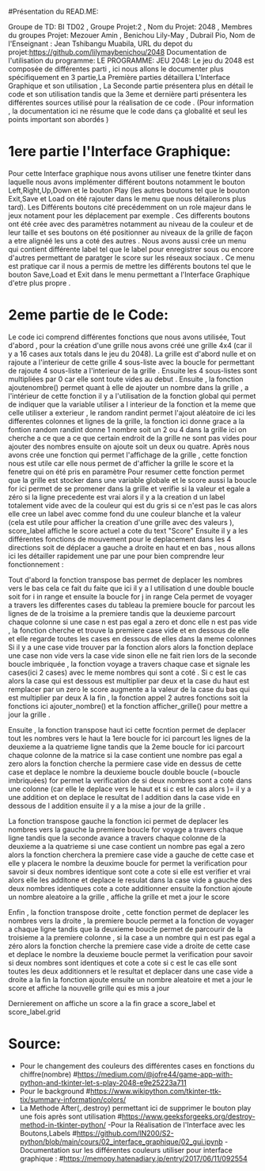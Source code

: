 #Présentation du READ.ME:



Groupe de TD: BI TD02 , Groupe Projet:2 , Nom du Projet: 2048 ,
Membres du groupes Projet: Mezouer Amin , Benichou Lily-May , Dubrail Pio,
Nom de l'Enseignant : Jean Tshibangu Muabila,
URL du depot du projet:https://github.com/lilymaybenichou/2048
Documentation de l'utilisation du programme: 
LE PROGRAMME:
JEU 2048:
Le jeu du 2048 est composée de différentes parti , ici nous allons le documenter plus spécifiquement en 3 partie,La Première parties détaillera L'Interface Graphique et son utilisation , La Seconde partie 
présentera plus en détail le code et son utilisation tandis que la 3eme et dernière parti présentera 
les différentes sources utilisé pour la réalisation de ce code .
(Pour information , la documentation ici ne résume que le code dans ça globalité et seul les points 
important son abordés )

# 1ere partie l'Interface Graphique:


Pour cette Interface graphique nous avons utiliser une fenetre tkinter dans laquelle nous avons implémenter différent boutons notamment le bouton Left,Right,Up,Down et le bouton Play (les autres boutons tel que le bouton Exit,Save et Load on été rajouter dans le menu que nous détailerons plus 
tard). Les Différents boutons cité precédemment on un role majeur dans le jeux notament pour les 
déplacement par exemple . Ces differents boutons ont été crée avec des paramètres notamment au niveau 
de la couleur et de leur taille et ses boutons on été positionner au niveaux de la grille de façon a 
etre alignéé les uns a coté des autres . Nous avons aussi crée un menu qui contient différente label tel que le label pour enregistrer sous  ou encore d'autres permettant de paratger le score sur les réseaux sociaux . Ce menu est pratique car il nous a permis de mettre les différents boutons tel que le bouton 
Save,Load et Exit dans le menu permettant a l'Interface Graphique d'etre plus propre .

# 2eme partie de le Code:

Le code ici comprend différentes fonctions que nous avons utilisée,
Tout d'abord , pour la création d'une grille nous avons créé une grille 4x4 (car il y a 16 cases aux totals dans le jeu du 2048). 
La grille est d'abord nulle et on rajoute a l'interieur de cette grille 4 sous-liste avec la boucle 
for permettant de rajoute 4 sous-liste a l'interieur de la grille . 
Ensuite les 4 sous-listes sont multipliées par 0 car elle sont toute vides au debut .
Ensuite , la fonction ajoutenombre() permet quant à elle de ajouter un nombre dans la grille ,
a l'intérieur de cette fonction il y a l'utilisation de la fonction global qui permet de indiquer que la variable utiliser a l interieur de la fonction et la meme que celle utiliser a exterieur , le random randint permet l'ajout aléatoire de ici les differentes colonnes et lignes de la grille, 
la fonction ici donne grace a la fontion random randint donne 1 nombre soit un 2 ou 4 dans la grille 
ici on cherche a ce que a ce que certain endroit de la grille ne sont pas vides pour ajouter des nombres
ensuite on ajoute soit un deux ou quatre.
Après nous avons crée une fonction qui permet l'affichage de la grille , cette fonction nous est utile car elle nous permet de  d'afficher la grille le score et la fenetre qui on été pris en paramètre
Pour resumer cette fonction permet que la grille est stocker dans une variable globale et le score aussi 
 la boucle for ici permet de se promener dans la grille et verifie si la valeur et egale a zéro 
 si la ligne precedente est vrai alors il y a la creation d un label  totalement vide avec de la couleur qui est du gris si ce n'est pas le cas alors elle cree un label avec comme fond du une couleur blanche 
 et la valeur (cela est utile pour afficher la creation d'une grille avec des valeurs ),
score_label affiche le score actuel a cote du text "Score"
Ensuite il y a les différentes fonctions de mouvement pour le deplacement dans les 4 directions soit de 
déplacer a gauche a droite en haut et en bas , nous allons ici les détailler rapidement une par une pour bien comprendre leur fonctionnement :

Tout d'abord la fonction transpose bas permet de deplacer les nombres vers le bas cela ce fait du faite que ici il y a l utilisation d une double boucle soit for i in range et ensuite la boucle for j in range
Cela permet de voyager a travers les differentes cases du tableau 
 la premiere boucle for parcout les lignes de de la troisime a la premiere tandis que la deuxieme parcourt chaque colonne
si une case n est pas egal a zero et donc elle n est pas vide , la fonction cherche et trouve la premiere
 case vide et en dessous de elle et elle regarde toutes les cases en dessous de elles dans la meme colonnes
Si il y a une case vide trouver par la fonction alors alors la fonction deplace une case non vide vers
la case vide sinon elle ne fait rien 
lors de la seconde boucle imbriquée , la fonction voyage a travers chaque case et signale les cases(ici 2 cases) avec le meme nombres qui sont a coté  .  Si c est le cas alors la case qui est dessous est multiplier par deux et la case du haut est remplacer par un zero  le score augmente a la valeur de la case du bas qui est multiplier par deux A la fin , la fonction appel 2 autres fonctions soit la fonctions ici ajouter_nombre() et la fonction afficher_grille() pour mettre a jour la grille .

Ensuite , la fonction transpose haut ici cette focntion permet de deplacer tout les nombres vers le haut 
la 1ere boucle for ici parcourt les lignes de la deuxieme a la quatrieme ligne tandis que la 2eme boucle for ici parcourt chaque colonne  de la matrice  si la case contient une nombre pas egal a zero alors la fonction cherche la permiere case vide en dessus de cette case et deplace le nombre 
 la deuxieme boucle double boucle (=boucle imbriquées) for permet la verification de si deux nombres 
 sont a coté dans une colonne (car elle le deplace vers le haut et si c est le cas alors )=
il y a une addition et on deplace le resultat de l addition dans la case vide en dessous de l addition  ensuite il y a la mise a jour de la grille .

La fonction transpose gauche la fonction ici permet de deplacer les nombres vers la gauche 
 la premiere boucle for voyage a travers chaque ligne tandis que la seconde avance a travers chaque colonne de la deuxieme a la quatrieme
 si une case contient un nombre pas egal a zero alors la fonction cherchera la premiere case vide 
 a gauche de cette case et elle y  placera le nombre 
la deuxime boucle for permet la verification pour savoir si deux nombres identique sont cote a cote  si elle est verifier et vrai alors elle les additone et deplace le resulat dans la case vide 
 a gauche des deux nombres identiques cote a cote additionner 
 ensuite la fonction ajoute un nombre aleatoire a la grille , affiche la grille et met 
 a jour le score 

Enfin , la fonction transpose droite , cette fonction permet de deplacer les nombres vers la droite ,
 la premiere boucle permet a la fonction de voyager a chaque ligne tandis que la  deuxieme boucle permet
 de parcourir de la troisieme a la premiere colonne , si la case a un nombre qui n est pas egal a zéro 
 alors la fonction cherche la premiere case vide a droite de cette case et deplace le nombre 
la deuxieme boucle permet la verification pour savoir si deux nombres sont identiques et cote 
 a cote si c est le cas elle sont toutes les deux additionners et le resultat et deplacer dans une 
 case vide a droite 
 a la fin la fonction ajoute ensuite un nombre aleatoire et met a jour le score et affiche la nouvelle
 grille qui es mis a jour

Dernierement on affiche un score a la fin grace a score_label et score_label.grid

# Source:
- Pour le changement des couleurs des différentes cases en fonctions du chiffre(nombre)
#https://medium.com/@jofre44/game-app-with-python-and-tkinter-let-s-play-2048-e9e25223a711
- Pour le background
#https://www.wikipython.com/tkinter-ttk-tix/summary-information/colors/
- La Methode After(,.destroy) permettant ici de supprimer le bouton play une fois après sont utilisation
#https://www.geeksforgeeks.org/destroy-method-in-tkinter-python/
-Pour la Réalisation de l'Interface avec les Boutons,Labels 
#https://github.com/IN200/S2-python/blob/main/cours/02_interface_graphique/02_gui.ipynb
-Documentation sur les différentes couleurs utiliser pour interface graphique :
#https://memopy.hatenadiary.jp/entry/2017/06/11/092554



 

